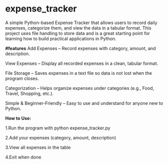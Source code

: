 # expense_tracker
A simple Python-based Expense Tracker that allows users to record daily expenses, categorize them, and view the data in a tabular format. This project uses file handling to store data and is a great starting point for learning how to build practical applications in Python.

**#features**
Add Expenses – Record expenses with category, amount, and description.

View Expenses – Display all recorded expenses in a clean, tabular format.

File Storage – Saves expenses in a text file so data is not lost when the program closes.

Categorization – Helps organize expenses under categories (e.g., Food, Travel, Shopping, etc.).

Simple & Beginner-Friendly – Easy to use and understand for anyone new to Python.

**How to Use:**

1.Run the program with python expense_tracker.py

2.Add your expenses (category, amount, description)

3.View all expenses in the table

4.Exit when done
